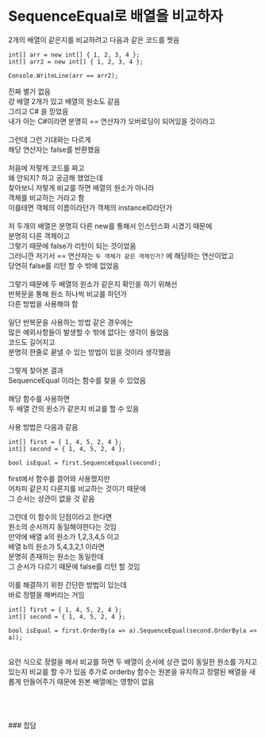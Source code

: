 # SequenceEqual로 배열을 비교하자

2개의 배열이 같은지를 비교하려고 다음과 같은 코드를 짯음  
```
int[] arr = new int[] { 1, 2, 3, 4 };
int[] arr2 = new int[] { 1, 2, 3, 4 };

Console.WriteLine(arr == arr2);
```

진짜 별거 없음  
걍 배열 2개가 있고 배열의 원소도 같음  
그리고 C# 을 믿었음  
내가 아는 C#이라면 분명히 == 연산자가 오버로딩이 되어있을 것이라고  
</br>
그런데 그런 기대와는 다르게  
해당 연산자는 false를 반환했음  
</br>
처음에 저렇게 코드를 짜고  
왜 안되지? 하고 궁금해 했었는데  
찾아보니 저렇게 비교를 하면 배열의 원소가 아니라  
객체를 비교하는 거라고 함  
이를테면 객체의 이름이라던가 객체의 instanceID라던가  
</br>
저 두개의 배열은 분명히 다른 new를 통해서 인스턴스화 시켰기 때문에  
분명히 다른 객체이고  
그렇기 때문에 false가 리턴이 되는 것이었음  
그러니깐 저기서 == 연산자는 `두 객체가 같은 객체인가?` 에 해당하는 연산이었고  
당연히 false를 리턴 할 수 밖에 없었음  
</br>
그렇기 때문에 두 배열의 원소가 같은지 확인을 하기 위해선  
반복문을 통해 원소 하나씩 비교를 하던가  
다른 방법을 사용해야 함  
</br>
일단 반복문을 사용하는 방법 같은 경우에는  
많은 예외사항들이 발생할 수 밖에 없다는 생각이 들었음  
코드도 길어지고  
분명히 한줄로 끝낼 수 있는 방법이 있을 것이라 생각했음  
</br>
그렇게 찾아본 결과  
SequenceEqual 이라는 함수를 찾을 수 있었음  
</br>
해당 함수를 사용하면  
두 배열 간의 원소가 같은지 비교를 할 수 있음  
</br>
사용 방법은 다음과 같음  

```
int[] first = { 1, 4, 5, 2, 4 };
int[] second = { 1, 4, 5, 2, 4 };

bool isEqual = first.SequenceEqual(second);
```

first에서 함수를 끌어와 사용했지만  
어차피 같은지 다른지를 비교하는 것이기 때문에  
그 순서는 상관이 없을 것 같음  
</br>
그런데 이 함수의 단점이라고 한다면  
원소의 순서까지 동일해야한다는 것임  
만약에 배열 a의 원소가 1,2,3,4,5 이고  
배열 b의 원소가 5,4,3,2,1 이라면  
분명히 존재하는 원소는 동일한데  
그 순서가 다르기 때문에 false를 리턴 할 것임  
</br>
이를 해결하기 위한 간단한 방법이 있는데  
바로 정렬을 해버리는 거임  

```
int[] first = { 1, 4, 5, 2, 4 };
int[] second = { 1, 4, 5, 2, 4 };

bool isEqual = first.OrderBy(a => a).SequenceEqual(second.OrderBy(a => a));
```
</br>
요런 식으로 정렬을 해서 비교를 하면  
두 배열이 순서에 상관 없이 동일한 원소를 가지고 있는지  
비교를 할 수가 있음  
추가로 orderby 함수는 원본을 유지하고 정렬된 배열을 새롭게 만들어주기 때문에  
원본 배열에는 영향이 없음
</br>
</br>
</br>
</br>
</br>
### 잡담  

```

```